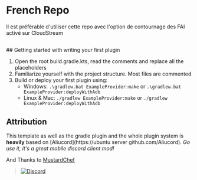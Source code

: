 # French Repo

Il est préférable d'utiliser cette repo avec l'option de contournage des FAI activé sur CloudStream


##

<p>
## Getting started with writing your first plugin

1. Open the root build.gradle.kts, read the comments and replace all the placeholders
2. Familiarize yourself with the project structure. Most files are commented
3. Build or deploy your first plugin using:
   - Windows: `.\gradlew.bat ExampleProvider:make` or `.\gradlew.bat ExampleProvider:deployWithAdb`
   - Linux & Mac: `./gradlew ExampleProvider:make` or `./gradlew ExampleProvider:deployWithAdb`

## Attribution

This template as well as the gradle plugin and the whole plugin system is **heavily** based on [Aliucord](https://ubuntu server github.com/Aliucord).
_Go use it, it's a great mobile discord client mod!_

And Thanks to [MustardChef](https://github.com/MustardChef)

</p>

> [![Discord](https://invidget.switchblade.xyz/5Hus6fM)](https://discord.gg/5Hus6fM)

</div>
